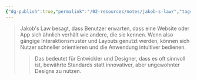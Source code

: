 ```yaml
---
{"dg-publish":true,"permalink":"/02-resources/notes/jakob-s-law/","tags":["GUI"],"noteIcon":"","updated":"2024-10-30T22:20:33.000+01:00"}
---
```


>Jakob's Law besagt, dass Benutzer erwarten, dass eine Website oder App sich ähnlich verhält wie andere, die sie kennen. Wenn also gängige Interaktionsmuster und Layouts genutzt werden, können sich Nutzer schneller orientieren und die Anwendung intuitiver bedienen.
>> Das bedeutet für Entwickler und Designer, dass es oft sinnvoll ist, bewährte Standards statt innovativer, aber ungewohnter Designs zu nutzen.